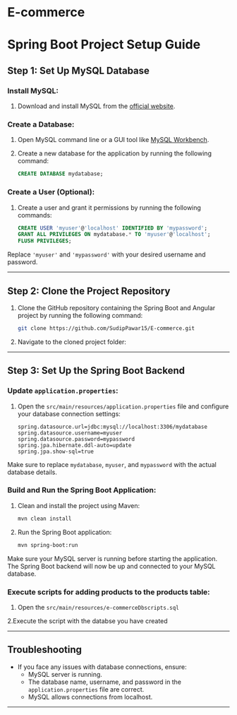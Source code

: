 # E-commerce

# Spring Boot Project Setup Guide

## Step 1: Set Up MySQL Database

### Install MySQL:
1. Download and install MySQL from the [official website](https://dev.mysql.com/downloads/installer/).

### Create a Database:
1. Open MySQL command line or a GUI tool like [MySQL Workbench](https://dev.mysql.com/downloads/workbench/).
2. Create a new database for the application by running the following command:

    ```sql
    CREATE DATABASE mydatabase;
    ```

### Create a User (Optional):
1. Create a user and grant it permissions by running the following commands:

    ```sql
    CREATE USER 'myuser'@'localhost' IDENTIFIED BY 'mypassword';
    GRANT ALL PRIVILEGES ON mydatabase.* TO 'myuser'@'localhost';
    FLUSH PRIVILEGES;
    ```

Replace `'myuser'` and `'mypassword'` with your desired username and password.

---

## Step 2: Clone the Project Repository

1. Clone the GitHub repository containing the Spring Boot and Angular project by running the following command:

    ```bash
    git clone https://github.com/SudipPawar15/E-commerce.git
    ```

2. Navigate to the cloned project folder:


---

## Step 3: Set Up the Spring Boot Backend


### Update `application.properties`:
1. Open the `src/main/resources/application.properties` file and configure your database connection settings:

    ```properties
    spring.datasource.url=jdbc:mysql://localhost:3306/mydatabase
    spring.datasource.username=myuser
    spring.datasource.password=mypassword
    spring.jpa.hibernate.ddl-auto=update
    spring.jpa.show-sql=true
    ```

Make sure to replace `mydatabase`, `myuser`, and `mypassword` with the actual database details.



### Build and Run the Spring Boot Application:
1. Clean and install the project using Maven:

    ```bash
    mvn clean install
    ```

2. Run the Spring Boot application:

    ```bash
    mvn spring-boot:run
    ```

Make sure your MySQL server is running before starting the application. The Spring Boot backend will now be up and connected to your MySQL database.

### Execute scripts for adding products to the products table:
  1. Open the `src/main/resources/e-commerceDbscripts.sql`
  
  2.Execute the script with the databse you have created
   

---

## Troubleshooting

- If you face any issues with database connections, ensure:
  - MySQL server is running.
  - The database name, username, and password in the `application.properties` file are correct.
  - MySQL allows connections from localhost.

---

